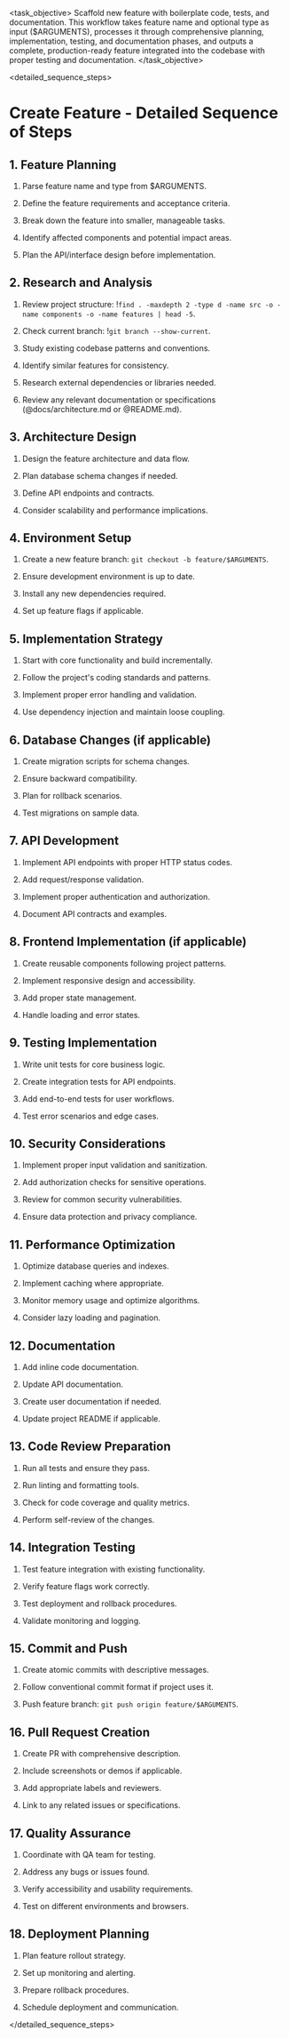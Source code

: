 <task name="Create Feature">

<task_objective>
Scaffold new feature with boilerplate code, tests, and documentation. This workflow takes feature name and optional type as input ($ARGUMENTS), processes it through comprehensive planning, implementation, testing, and documentation phases, and outputs a complete, production-ready feature integrated into the codebase with proper testing and documentation.
</task_objective>

<detailed_sequence_steps>
# Create Feature - Detailed Sequence of Steps

## 1. Feature Planning

1. Parse feature name and type from $ARGUMENTS.

2. Define the feature requirements and acceptance criteria.

3. Break down the feature into smaller, manageable tasks.

4. Identify affected components and potential impact areas.

5. Plan the API/interface design before implementation.

## 2. Research and Analysis

1. Review project structure: !`find . -maxdepth 2 -type d -name src -o -name components -o -name features | head -5`.

2. Check current branch: !`git branch --show-current`.

3. Study existing codebase patterns and conventions.

4. Identify similar features for consistency.

5. Research external dependencies or libraries needed.

6. Review any relevant documentation or specifications (@docs/architecture.md or @README.md).

## 3. Architecture Design

1. Design the feature architecture and data flow.

2. Plan database schema changes if needed.

3. Define API endpoints and contracts.

4. Consider scalability and performance implications.

## 4. Environment Setup

1. Create a new feature branch: `git checkout -b feature/$ARGUMENTS`.

2. Ensure development environment is up to date.

3. Install any new dependencies required.

4. Set up feature flags if applicable.

## 5. Implementation Strategy

1. Start with core functionality and build incrementally.

2. Follow the project's coding standards and patterns.

3. Implement proper error handling and validation.

4. Use dependency injection and maintain loose coupling.

## 6. Database Changes (if applicable)

1. Create migration scripts for schema changes.

2. Ensure backward compatibility.

3. Plan for rollback scenarios.

4. Test migrations on sample data.

## 7. API Development

1. Implement API endpoints with proper HTTP status codes.

2. Add request/response validation.

3. Implement proper authentication and authorization.

4. Document API contracts and examples.

## 8. Frontend Implementation (if applicable)

1. Create reusable components following project patterns.

2. Implement responsive design and accessibility.

3. Add proper state management.

4. Handle loading and error states.

## 9. Testing Implementation

1. Write unit tests for core business logic.

2. Create integration tests for API endpoints.

3. Add end-to-end tests for user workflows.

4. Test error scenarios and edge cases.

## 10. Security Considerations

1. Implement proper input validation and sanitization.

2. Add authorization checks for sensitive operations.

3. Review for common security vulnerabilities.

4. Ensure data protection and privacy compliance.

## 11. Performance Optimization

1. Optimize database queries and indexes.

2. Implement caching where appropriate.

3. Monitor memory usage and optimize algorithms.

4. Consider lazy loading and pagination.

## 12. Documentation

1. Add inline code documentation.

2. Update API documentation.

3. Create user documentation if needed.

4. Update project README if applicable.

## 13. Code Review Preparation

1. Run all tests and ensure they pass.

2. Run linting and formatting tools.

3. Check for code coverage and quality metrics.

4. Perform self-review of the changes.

## 14. Integration Testing

1. Test feature integration with existing functionality.

2. Verify feature flags work correctly.

3. Test deployment and rollback procedures.

4. Validate monitoring and logging.

## 15. Commit and Push

1. Create atomic commits with descriptive messages.

2. Follow conventional commit format if project uses it.

3. Push feature branch: `git push origin feature/$ARGUMENTS`.

## 16. Pull Request Creation

1. Create PR with comprehensive description.

2. Include screenshots or demos if applicable.

3. Add appropriate labels and reviewers.

4. Link to any related issues or specifications.

## 17. Quality Assurance

1. Coordinate with QA team for testing.

2. Address any bugs or issues found.

3. Verify accessibility and usability requirements.

4. Test on different environments and browsers.

## 18. Deployment Planning

1. Plan feature rollout strategy.

2. Set up monitoring and alerting.

3. Prepare rollback procedures.

4. Schedule deployment and communication.

</detailed_sequence_steps>

</task>
